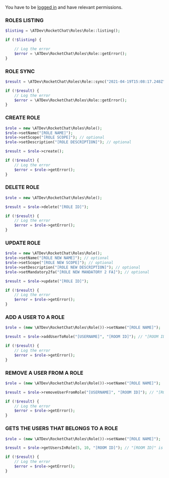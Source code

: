 You have to be [logged in](https://github.com/alekseykuleshov/rocket-chat#login) and have relevant permissions.

### ROLES LISTING

```php
$listing = \ATDev\RocketChat\Roles\Role::listing();

if (!$listing) {

	// Log the error
	$error = \ATDev\RocketChat\Roles\Role::getError();
}
```

### ROLE SYNC
```php
$result = \ATDev\RocketChat\Roles\Role::sync("2021-04-19T15:08:17.248Z");

if (!$result) {
	// Log the error
	$error = \ATDev\RocketChat\Roles\Role::getError();
}
```

### CREATE ROLE
```php
$role = new \ATDev\RocketChat\Roles\Role();
$role->setName("[ROLE NAME]");
$role->setScope("[ROLE SCOPE]"); // optional
$role->setDescription("[ROLE DESCRIPTION]"); // optional

$result = $role->create();

if (!$result) {
	// Log the error
	$error = $role->getError();
}
```

### DELETE ROLE
```php
$role = new \ATDev\RocketChat\Roles\Role();

$result = $role->delete("[ROLE ID]");

if (!$result) {
	// Log the error
	$error = $role->getError();
}
```

### UPDATE ROLE
```php
$role = new \ATDev\RocketChat\Roles\Role();
$role->setName("[ROLE NEW NAME]"); // optional
$role->setScope("[ROLE NEW SCOPE]"); // optional
$role->setDescription("[ROLE NEW DESCRIPTION]"); // optional
$role->setMandatory2fa("[ROLE NEW MANDATORY 2 FA]"); // optional

$result = $role->update("[ROLE ID]");

if (!$result) {
	// Log the error
	$error = $role->getError();
}
```

### ADD A USER TO A ROLE
```php
$role = (new \ATDev\RocketChat\Roles\Role())->setName("[ROLE NAME]");

$result = $role->addUserToRole("[USERNAME]", "[ROOM ID]"); // "[ROOM ID]" is optional

if (!$result) {
	// Log the error
	$error = $role->getError();
}
```

### REMOVE A USER FROM A ROLE
```php
$role = (new \ATDev\RocketChat\Roles\Role())->setName("[ROLE NAME]");

$result = $role->removeUserFromRole("[USERNAME]", "[ROOM ID]"); // "[ROOM ID]" is optional

if (!$result) {
	// Log the error
	$error = $role->getError();
}
```

### GETS THE USERS THAT BELONGS TO A ROLE
```php
$role = (new \ATDev\RocketChat\Roles\Role())->setName("[ROLE NAME]");

$result = $role->getUsersInRole(5, 10, "[ROOM ID]"); // "[ROOM ID]" is optional

if (!$result) {
	// Log the error
	$error = $role->getError();
}
```
